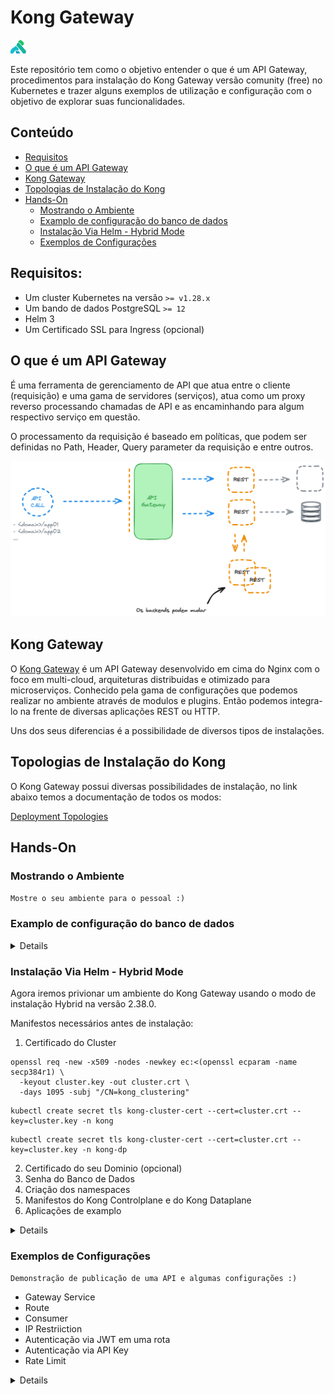 # Kong Gateway

<img src="images/logo.png" width="5%" height="50%">

Este repositório tem como o objetivo entender o que é um API Gateway, procedimentos para instalação do Kong Gateway versão comunity (free) no Kubernetes e trazer alguns exemplos de utilização e configuração com o objetivo de explorar suas funcionalidades.

## Conteúdo

<!--ts-->
  * [Requisitos](#Requisitos)
  * [O que é um API Gateway](#O-que-é-um-API-Gateway)
  * [Kong Gateway](#Kong-Gateway)
  * [Topologias de Instalação do Kong](#Topologias-de-Instalação-do-Kong)
  * [Hands-On](#Hands-On)
    * [Mostrando o Ambiente](#Mostrando-o-Ambiente)
    * [Examplo de configuração do banco de dados](#Examplo-de-configuração-do-banco-d-dados)
    * [Instalação Via Helm - Hybrid Mode](#Instalação-Via-Helm---Hybrid-Mode)
    * [Exemplos de Configurações](#Exemplos-de-Configurações)
<!--te-->

## Requisitos:

* Um cluster Kubernetes na versão `>= v1.28.x`
* Um bando de dados PostgreSQL `>= 12`
* Helm 3
* Um Certificado SSL para Ingress (opcional)

## O que é um API Gateway

É uma ferramenta de gerenciamento de API que atua entre o cliente (requisição) e uma gama de servidores (serviços), atua como um proxy reverso processando chamadas de API e as encaminhando para algum respectivo serviço em questão.

O processamento da requisição é baseado em políticas, que podem ser definidas no Path, Header, Query parameter da requisição e entre outros.

<img src="images/1.png" width="100%" height="50%">

## Kong Gateway

O [Kong Gateway](https://docs.konghq.com/gateway/3.6.x/#main) é um API Gateway desenvolvido em cima do Nginx com o foco em multi-cloud, arquiteturas distribuidas e otimizado para microserviços. Conhecido pela gama de configurações que podemos realizar no ambiente através de modulos e plugins. Então podemos integra-lo na frente de diversas aplicações REST ou HTTP.

Uns dos seus diferencias é a possibilidade de diversos tipos de instalações.

## Topologias de Instalação do Kong

O Kong Gateway possui diversas possibilidades de instalação, no link abaixo temos a documentação de todos os modos:

[Deployment Topologies](https://docs.konghq.com/gateway/3.6.x/production/deployment-topologies/)


## Hands-On

### Mostrando o Ambiente

`Mostre o seu ambiente para o pessoal :)`

### Examplo de configuração do banco de dados

<details>

**Habilitando o repositório:**

`sudo sh -c 'echo "deb https://apt.postgresql.org/pub/repos/apt $(lsb_release -cs)-pgdg main" > /etc/apt/sources.list.d/pgdg.list'`
`wget --quiet -O - https://www.postgresql.org/media/keys/ACCC4CF8.asc | sudo apt-key add -`
`apt update`

**Instalação do PostgreSQL:**

`apt install postgresql -y`
`systemctl enable postgresql`
`systemctl status postgresql`

**Configuração do Banco:**

**Necessário logar no usuário postgres:**

`sudo -i -u postgres`

**Logando no banco e criando a database do Kong, usuário e role:**

`psql`
`CREATE DATABASE kong;`
`CREATE ROLE kong WITH LOGIN PASSWORD '<minha senha>';`
`CREATE ROLE kong_inc;`
`GRANT kong_inc TO kong;`
`GRANT ALL PRIVILEGES ON DATABASE kong TO kong_inc;`
`\c kong;`
`ALTER SCHEMA public OWNER TO kong_inc;`

**Agora a configuração de conexão externa ao banco de dados:**

`export PG_VERSION=$(ls /usr/lib/postgresql/)`
`sed -i "s/#listen_addresses = 'localhost'/listen_addresses = '*'/g" /etc/postgresql/$PG_VERSION/main/postgresql.conf`
`echo -e "# Kong Database\nhost    kong    kong    192.168.15.0/24 md5" >> /etc/postgresql/$PG_VERSION/main/pg_hba.conf`
`systemctl stop postgresql`
`systemctl start postgresql`
`systemctl status postgresql`

</details>

### Instalação Via Helm - Hybrid Mode

Agora iremos privionar um ambiente do Kong Gateway usando o modo de instalação Hybrid na versão 2.38.0.

Manifestos necessários antes de instalação:

1. Certificado do Cluster

```
openssl req -new -x509 -nodes -newkey ec:<(openssl ecparam -name secp384r1) \
  -keyout cluster.key -out cluster.crt \
  -days 1095 -subj "/CN=kong_clustering"
```

```
kubectl create secret tls kong-cluster-cert --cert=cluster.crt --key=cluster.key -n kong
```

```
kubectl create secret tls kong-cluster-cert --cert=cluster.crt --key=cluster.key -n kong-dp
```

2. Certificado do seu Dominio (opcional)
3. Senha do Banco de Dados
4. Criação dos namespaces
5. Manifestos do Kong Controlplane e do Kong Dataplane
6. Aplicações de examplo

<details>

Repositório do Helm Chart:

```
helm repo add kong https://charts.konghq.com
helm repo update
```

Kong Control Plane:

`helm upgrade --install kong kong/kong --namespace kong --values values.yaml --version 2.38.0`

Kong Dataplane:

`helm upgrade --install kong-dp kong/kong --namespace kong-dp --values values.yaml --version 2.38.0`
</details>

### Exemplos de Configurações

`Demonstração de publicação de uma API e algumas configurações :)`

* Gateway Service
* Route
* Consumer
* IP Restriiction
* Autenticação via JWT em uma rota
* Autenticação via API Key
* Rate Limit

<details>
```
curl -X POST https://kong-admin-api.gondor.com.br/services \
  -H "Content-Type: application/json" \
  -d @- << 'EOF'
{
  "name": "application-02",
  "retries": 2,
  "protocol": "http",
  "host": "application-02.default.svc",
  "port": 8080,
  "path": "/",
  "connect_timeout": 10,
  "tags": ["application-02"],
  "enabled": true
}
EOF
```

```
curl -X POST https://kong-admin-api.gondor.com.br/routes \
  -H "Content-Type: application/json" \
  -d @- << 'EOF'
{
  "name": "application-02",
  "protocols": [
    "http"
  ],
  "methods": [
    "GET"
  ],
  "paths": [
    "/application-02"
  ],
  "preserve_host": true,
  "request_buffering": true,
  "response_buffering": true,
  "tags": [
    "application-02"
  ],
  "service": {
    "id": "50c6ac5e-5bac-462f-b3db-d12151fc746b"
  }
}
EOF
```

```
curl -X POST https://kong-admin-api.gondor.com.br/routes/application-02/plugins \
  -H "Content-Type: application/json" \
  -d @- << 'EOF'
{
  "config": {
    "header_names": [
      "Authorization"
    ],
    "key_claim_name": "iss",
    "claims_to_verify": [
      "exp"
    ],
    "maximum_expiration": 86400,
    "uri_param_names": [
      "jwt"
    ],
    "run_on_preflight": true
  },
  "tags": [
    "application-02"
  ],
  "instance_name": "application-02-jwt",
  "name": "jwt",
  "enabled": true,
  "route": {
    "id": "ec3ffa19-13e2-46f2-9965-5c01af5d9ca1"
  },
  "service": {
    "id": "50c6ac5e-5bac-462f-b3db-d12151fc746b"
  }
}
EOF
```

```
curl -X POST https://kong-admin-api.gondor.com.br/consumers \
  -H "Content-Type: application/json" \
  -d @- << 'EOF'
{
  "username": "application-02",
  "custom_id": "1234",
  "tags": [
    "application-02"
  ]
}
EOF
```

```
curl -X POST https://kong-admin-api.gondor.com.br/consumers/application-02/jwt \
  -H "Content-Type: application/json" \
  -d @- << 'EOF'
{
  "algorithm": "HS256",
  "key": "H8WBDhQlcfjoFmIiYymmkRm1y0A2c5WU",
  "secret": "n415M6OrVnR4Dr1gyErpta0wSKQ2cMzK",
  "tags": ["application-02"]
}
EOF
```

```
python main.py \
  -secret_key="n415M6OrVnR4Dr1gyErpta0wSKQ2cMzK" \
  -claim_key="H8WBDhQlcfjoFmIiYymmkRm1y0A2c5WU" \
  -claim_key_name="iss" \
  -set_expiration_token="Yes" \
  -expiration_token_age_in_days="1"
```

```
curl -X POST https://kong-admin-api.gondor.com.br/routes/application-02/plugins \
  -H "Content-Type: application/json" \
  -d @- << 'EOF'
{
  "name": "rate-limiting",
  "route": {
    "id": "ec3ffa19-13e2-46f2-9965-5c01af5d9ca1"
  },
  "service": {
    "id": "50c6ac5e-5bac-462f-b3db-d12151fc746b"
  },
  "instance_name": "application-02-rate-limit",
  "config": {
    "hour": 60,
    "minute": 1,
    "error_message": "voce excedeu o limite de chamada de api cabecudo"
  },
  "protocols": [
    "http",
    "https"
  ],
  "enabled": true,
  "tags": [
    "application-02"
  ]
}
EOF
```
</details>